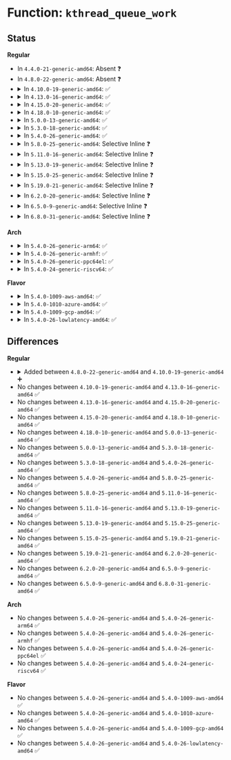# Function: <code>kthread_queue_work</code>

## Status
<b>Regular</b>
<ul>
<li>
In <code>4.4.0-21-generic-amd64</code>: Absent ❓
</li>
<li>
In <code>4.8.0-22-generic-amd64</code>: Absent ❓
</li>
<li>
<details>
<summary>In <code>4.10.0-19-generic-amd64</code>: ✅</summary>

```c
bool kthread_queue_work(struct kthread_worker * worker, struct kthread_work * work)
```

```json
{
  "name": "kthread_queue_work",
  "collision_type": "Unique Global",
  "inline_type": "No",
  "funcs": [
    {
      "addr": 18446744071579537280,
      "name": "kthread_queue_work",
      "external": true,
      "loc": "kernel/kthread.c:788",
      "file": "kernel/kthread.c",
      "inline": "seen, unknown",
      "caller_inline": [],
      "caller_func": [
        "kernel/kthread.c:kthread_flush_worker",
        "kernel/sched/cpufreq_schedutil.c:sugov_irq_work",
        "drivers/block/loop.c:loop_queue_rq",
        "drivers/spi/spi.c:__spi_queued_transfer",
        "drivers/spi/spi.c:spi_start_queue",
        "drivers/spi/spi.c:spi_finalize_current_message",
        "drivers/spi/spi.c:__spi_pump_messages",
        "drivers/md/dm-rq.c:dm_old_request_fn"
      ]
    }
  ],
  "symbols": [
    {
      "addr": 18446744071579537280,
      "name": "kthread_queue_work",
      "section": ".text",
      "bind": "STB_GLOBAL",
      "size": 105
    }
  ]
}
```
</details>
</li>
<li>
<details>
<summary>In <code>4.13.0-16-generic-amd64</code>: ✅</summary>

```c
bool kthread_queue_work(struct kthread_worker * worker, struct kthread_work * work)
```

```json
{
  "name": "kthread_queue_work",
  "collision_type": "Unique Global",
  "inline_type": "No",
  "funcs": [
    {
      "addr": 18446744071579524368,
      "name": "kthread_queue_work",
      "external": true,
      "loc": "kernel/kthread.c:794",
      "file": "kernel/kthread.c",
      "inline": "seen, unknown",
      "caller_inline": [],
      "caller_func": [
        "kernel/kthread.c:kthread_flush_worker",
        "kernel/sched/cpufreq_schedutil.c:sugov_irq_work",
        "drivers/block/loop.c:loop_queue_rq",
        "drivers/spi/spi.c:__spi_queued_transfer",
        "drivers/spi/spi.c:spi_start_queue",
        "drivers/spi/spi.c:spi_finalize_current_message",
        "drivers/spi/spi.c:__spi_pump_messages",
        "drivers/md/dm-rq.c:dm_old_request_fn"
      ]
    }
  ],
  "symbols": [
    {
      "addr": 18446744071579524368,
      "name": "kthread_queue_work",
      "section": ".text",
      "bind": "STB_GLOBAL",
      "size": 114
    }
  ]
}
```
</details>
</li>
<li>
<details>
<summary>In <code>4.15.0-20-generic-amd64</code>: ✅</summary>

```c
bool kthread_queue_work(struct kthread_worker * worker, struct kthread_work * work)
```

```json
{
  "name": "kthread_queue_work",
  "collision_type": "Unique Global",
  "inline_type": "No",
  "funcs": [
    {
      "addr": 18446744071579550432,
      "name": "kthread_queue_work",
      "external": true,
      "loc": "kernel/kthread.c:801",
      "file": "kernel/kthread.c",
      "inline": "seen, unknown",
      "caller_inline": [],
      "caller_func": [
        "kernel/kthread.c:kthread_flush_worker",
        "kernel/sched/cpufreq_schedutil.c:sugov_irq_work",
        "drivers/block/loop.c:loop_queue_rq",
        "drivers/spi/spi.c:__spi_queued_transfer",
        "drivers/spi/spi.c:spi_start_queue",
        "drivers/spi/spi.c:spi_finalize_current_message",
        "drivers/spi/spi.c:__spi_pump_messages",
        "drivers/md/dm-rq.c:dm_old_request_fn"
      ]
    }
  ],
  "symbols": [
    {
      "addr": 18446744071579550432,
      "name": "kthread_queue_work",
      "section": ".text",
      "bind": "STB_GLOBAL",
      "size": 114
    }
  ]
}
```
</details>
</li>
<li>
<details>
<summary>In <code>4.18.0-10-generic-amd64</code>: ✅</summary>

```c
bool kthread_queue_work(struct kthread_worker * worker, struct kthread_work * work)
```

```json
{
  "name": "kthread_queue_work",
  "collision_type": "Unique Global",
  "inline_type": "No",
  "funcs": [
    {
      "addr": 18446744071579577392,
      "name": "kthread_queue_work",
      "external": true,
      "loc": "kernel/kthread.c:819",
      "file": "kernel/kthread.c",
      "inline": "seen, unknown",
      "caller_inline": [],
      "caller_func": [
        "kernel/kthread.c:kthread_flush_worker",
        "kernel/sched/cpufreq_schedutil.c:sugov_irq_work",
        "drivers/block/loop.c:loop_queue_rq",
        "drivers/spi/spi.c:__spi_queued_transfer",
        "drivers/spi/spi.c:spi_start_queue",
        "drivers/spi/spi.c:spi_finalize_current_message",
        "drivers/spi/spi.c:__spi_pump_messages",
        "drivers/watchdog/watchdog_dev.c:watchdog_timer_expired",
        "drivers/md/dm-rq.c:dm_old_request_fn"
      ]
    }
  ],
  "symbols": [
    {
      "addr": 18446744071579577392,
      "name": "kthread_queue_work",
      "section": ".text",
      "bind": "STB_GLOBAL",
      "size": 105
    }
  ]
}
```
</details>
</li>
<li>
<details>
<summary>In <code>5.0.0-13-generic-amd64</code>: ✅</summary>

```c
bool kthread_queue_work(struct kthread_worker * worker, struct kthread_work * work)
```

```json
{
  "name": "kthread_queue_work",
  "collision_type": "Unique Global",
  "inline_type": "No",
  "funcs": [
    {
      "addr": 18446744071579614896,
      "name": "kthread_queue_work",
      "external": true,
      "loc": "kernel/kthread.c:821",
      "file": "kernel/kthread.c",
      "inline": "seen, unknown",
      "caller_inline": [],
      "caller_func": [
        "kernel/kthread.c:kthread_flush_worker",
        "kernel/sched/cpufreq_schedutil.c:sugov_irq_work",
        "drivers/block/loop.c:loop_queue_rq",
        "drivers/spi/spi.c:__spi_queued_transfer",
        "drivers/spi/spi.c:spi_start_queue",
        "drivers/spi/spi.c:spi_finalize_current_message",
        "drivers/spi/spi.c:__spi_pump_messages",
        "drivers/watchdog/watchdog_dev.c:watchdog_timer_expired"
      ]
    }
  ],
  "symbols": [
    {
      "addr": 18446744071579614896,
      "name": "kthread_queue_work",
      "section": ".text",
      "bind": "STB_GLOBAL",
      "size": 105
    }
  ]
}
```
</details>
</li>
<li>
<details>
<summary>In <code>5.3.0-18-generic-amd64</code>: ✅</summary>

```c
bool kthread_queue_work(struct kthread_worker * worker, struct kthread_work * work)
```

```json
{
  "name": "kthread_queue_work",
  "collision_type": "Unique Global",
  "inline_type": "No",
  "funcs": [
    {
      "addr": 18446744071579639808,
      "name": "kthread_queue_work",
      "external": true,
      "loc": "kernel/kthread.c:830",
      "file": "kernel/kthread.c",
      "inline": "seen, unknown",
      "caller_inline": [],
      "caller_func": [
        "kernel/kthread.c:kthread_flush_worker",
        "kernel/sched/cpufreq_schedutil.c:sugov_irq_work",
        "drivers/block/loop.c:loop_queue_rq",
        "drivers/spi/spi.c:__spi_queued_transfer",
        "drivers/spi/spi.c:spi_start_queue",
        "drivers/spi/spi.c:spi_finalize_current_message",
        "drivers/spi/spi.c:__spi_pump_messages",
        "drivers/watchdog/watchdog_dev.c:watchdog_timer_expired"
      ]
    }
  ],
  "symbols": [
    {
      "addr": 18446744071579639808,
      "name": "kthread_queue_work",
      "section": ".text",
      "bind": "STB_GLOBAL",
      "size": 105
    }
  ]
}
```
</details>
</li>
<li>
<details>
<summary>In <code>5.4.0-26-generic-amd64</code>: ✅</summary>

```c
bool kthread_queue_work(struct kthread_worker * worker, struct kthread_work * work)
```

```json
{
  "name": "kthread_queue_work",
  "collision_type": "Unique Global",
  "inline_type": "No",
  "funcs": [
    {
      "addr": 18446744071579665760,
      "name": "kthread_queue_work",
      "external": true,
      "loc": "kernel/kthread.c:830",
      "file": "kernel/kthread.c",
      "inline": "seen, unknown",
      "caller_inline": [],
      "caller_func": [
        "kernel/kthread.c:kthread_flush_worker",
        "kernel/sched/cpufreq_schedutil.c:sugov_irq_work",
        "drivers/block/loop.c:loop_queue_rq",
        "drivers/spi/spi.c:__spi_queued_transfer",
        "drivers/spi/spi.c:spi_start_queue",
        "drivers/spi/spi.c:spi_finalize_current_message",
        "drivers/spi/spi.c:__spi_pump_messages",
        "drivers/watchdog/watchdog_dev.c:watchdog_timer_expired"
      ]
    }
  ],
  "symbols": [
    {
      "addr": 18446744071579665760,
      "name": "kthread_queue_work",
      "section": ".text",
      "bind": "STB_GLOBAL",
      "size": 105
    }
  ]
}
```
</details>
</li>
<li>
<details>
<summary>In <code>5.8.0-25-generic-amd64</code>: Selective Inline ❓</summary>

```c
bool kthread_queue_work(struct kthread_worker * worker, struct kthread_work * work)
```

```json
{
  "name": "kthread_queue_work",
  "collision_type": "Unique Global",
  "inline_type": "Selective",
  "funcs": [
    {
      "addr": 18446744071579698738,
      "name": "kthread_queue_work",
      "external": true,
      "loc": "kernel/kthread.c:866",
      "file": "kernel/kthread.c",
      "inline": "not declared, inlined",
      "caller_inline": [
        "kernel/kthread.c:kthread_flush_worker"
      ],
      "caller_func": [
        "kernel/sched/cpufreq_schedutil.c:sugov_irq_work",
        "drivers/block/loop.c:loop_queue_rq",
        "drivers/spi/spi.c:spi_register_controller",
        "drivers/spi/spi.c:spi_queued_transfer",
        "drivers/spi/spi.c:spi_finalize_current_message",
        "drivers/spi/spi.c:__spi_pump_messages",
        "drivers/watchdog/watchdog_dev.c:watchdog_timer_expired"
      ]
    }
  ],
  "symbols": [
    {
      "addr": 18446744071579697904,
      "name": "kthread_queue_work",
      "section": ".text",
      "bind": "STB_GLOBAL",
      "size": 103
    }
  ]
}
```
</details>
</li>
<li>
<details>
<summary>In <code>5.11.0-16-generic-amd64</code>: Selective Inline ❓</summary>

```c
bool kthread_queue_work(struct kthread_worker * worker, struct kthread_work * work)
```

```json
{
  "name": "kthread_queue_work",
  "collision_type": "Unique Global",
  "inline_type": "Selective",
  "funcs": [
    {
      "addr": 18446744071579676754,
      "name": "kthread_queue_work",
      "external": true,
      "loc": "kernel/kthread.c:919",
      "file": "kernel/kthread.c",
      "inline": "not declared, inlined",
      "caller_inline": [
        "kernel/kthread.c:kthread_flush_worker"
      ],
      "caller_func": [
        "kernel/sched/cpufreq_schedutil.c:sugov_irq_work",
        "drivers/block/loop.c:loop_queue_rq",
        "drivers/spi/spi.c:spi_controller_initialize_queue",
        "drivers/spi/spi.c:spi_queued_transfer",
        "drivers/spi/spi.c:spi_finalize_current_message",
        "drivers/spi/spi.c:__spi_pump_messages",
        "drivers/watchdog/watchdog_dev.c:watchdog_timer_expired"
      ]
    }
  ],
  "symbols": [
    {
      "addr": 18446744071579675920,
      "name": "kthread_queue_work",
      "section": ".text",
      "bind": "STB_GLOBAL",
      "size": 103
    }
  ]
}
```
</details>
</li>
<li>
<details>
<summary>In <code>5.13.0-19-generic-amd64</code>: Selective Inline ❓</summary>

```c
bool kthread_queue_work(struct kthread_worker * worker, struct kthread_work * work)
```

```json
{
  "name": "kthread_queue_work",
  "collision_type": "Unique Global",
  "inline_type": "Selective",
  "funcs": [
    {
      "addr": 18446744071579683266,
      "name": "kthread_queue_work",
      "external": true,
      "loc": "kernel/kthread.c:946",
      "file": "kernel/kthread.c",
      "inline": "not declared, inlined",
      "caller_inline": [
        "kernel/kthread.c:kthread_flush_worker"
      ],
      "caller_func": [
        "kernel/sched/cpufreq_schedutil.c:sugov_irq_work",
        "drivers/block/loop.c:loop_queue_rq",
        "drivers/spi/spi.c:spi_register_controller",
        "drivers/spi/spi.c:spi_queued_transfer",
        "drivers/spi/spi.c:spi_finalize_current_message",
        "drivers/spi/spi.c:__spi_pump_messages",
        "drivers/watchdog/watchdog_dev.c:watchdog_timer_expired"
      ]
    }
  ],
  "symbols": [
    {
      "addr": 18446744071579682336,
      "name": "kthread_queue_work",
      "section": ".text",
      "bind": "STB_GLOBAL",
      "size": 103
    }
  ]
}
```
</details>
</li>
<li>
<details>
<summary>In <code>5.15.0-25-generic-amd64</code>: Selective Inline ❓</summary>

```c
bool kthread_queue_work(struct kthread_worker * worker, struct kthread_work * work)
```

```json
{
  "name": "kthread_queue_work",
  "collision_type": "Unique Global",
  "inline_type": "Selective",
  "funcs": [
    {
      "addr": 18446744071579762754,
      "name": "kthread_queue_work",
      "external": true,
      "loc": "kernel/kthread.c:946",
      "file": "kernel/kthread.c",
      "inline": "not declared, inlined",
      "caller_inline": [
        "kernel/kthread.c:kthread_flush_worker"
      ],
      "caller_func": [
        "kernel/sched/cpufreq_schedutil.c:sugov_irq_work",
        "drivers/spi/spi.c:spi_register_controller",
        "drivers/spi/spi.c:spi_finalize_current_message",
        "drivers/spi/spi.c:__spi_pump_messages",
        "drivers/watchdog/watchdog_dev.c:watchdog_timer_expired"
      ]
    }
  ],
  "symbols": [
    {
      "addr": 18446744071579761440,
      "name": "kthread_queue_work",
      "section": ".text",
      "bind": "STB_GLOBAL",
      "size": 103
    }
  ]
}
```
</details>
</li>
<li>
<details>
<summary>In <code>5.19.0-21-generic-amd64</code>: Selective Inline ❓</summary>

```c
bool kthread_queue_work(struct kthread_worker * worker, struct kthread_work * work)
```

```json
{
  "name": "kthread_queue_work",
  "collision_type": "Unique Global",
  "inline_type": "Selective",
  "funcs": [
    {
      "addr": 18446744071579872705,
      "name": "kthread_queue_work",
      "external": true,
      "loc": "kernel/kthread.c:1006",
      "file": "kernel/kthread.c",
      "inline": "not declared, inlined",
      "caller_inline": [
        "kernel/kthread.c:kthread_flush_worker"
      ],
      "caller_func": [
        "kernel/sched/build_utility.c:sugov_irq_work",
        "drivers/spi/spi.c:spi_register_controller",
        "drivers/spi/spi.c:spi_finalize_current_message",
        "drivers/spi/spi.c:__spi_pump_messages",
        "drivers/spi/spi.c:__spi_pump_messages",
        "drivers/watchdog/watchdog_dev.c:watchdog_timer_expired"
      ]
    }
  ],
  "symbols": [
    {
      "addr": 18446744071579870112,
      "name": "kthread_queue_work",
      "section": ".text",
      "bind": "STB_GLOBAL",
      "size": 116
    }
  ]
}
```
</details>
</li>
<li>
<details>
<summary>In <code>6.2.0-20-generic-amd64</code>: Selective Inline ❓</summary>

```c
bool kthread_queue_work(struct kthread_worker * worker, struct kthread_work * work)
```

```json
{
  "name": "kthread_queue_work",
  "collision_type": "Unique Global",
  "inline_type": "Selective",
  "funcs": [
    {
      "addr": 18446744071580015649,
      "name": "kthread_queue_work",
      "external": true,
      "loc": "kernel/kthread.c:1007",
      "file": "kernel/kthread.c",
      "inline": "not declared, inlined",
      "caller_inline": [
        "kernel/kthread.c:kthread_flush_worker"
      ],
      "caller_func": [
        "kernel/sched/build_utility.c:sugov_irq_work",
        "drivers/spi/spi.c:spi_controller_initialize_queue",
        "drivers/spi/spi.c:spi_queued_transfer",
        "drivers/spi/spi.c:__spi_pump_messages",
        "drivers/spi/spi.c:__spi_pump_messages",
        "drivers/watchdog/watchdog_dev.c:watchdog_timer_expired"
      ]
    }
  ],
  "symbols": [
    {
      "addr": 18446744071580012896,
      "name": "kthread_queue_work",
      "section": ".text",
      "bind": "STB_GLOBAL",
      "size": 116
    }
  ]
}
```
</details>
</li>
<li>
<details>
<summary>In <code>6.5.0-9-generic-amd64</code>: Selective Inline ❓</summary>

```c
bool kthread_queue_work(struct kthread_worker * worker, struct kthread_work * work)
```

```json
{
  "name": "kthread_queue_work",
  "collision_type": "Unique Global",
  "inline_type": "Selective",
  "funcs": [
    {
      "addr": 18446744071580069393,
      "name": "kthread_queue_work",
      "external": true,
      "loc": "kernel/kthread.c:1008",
      "file": "kernel/kthread.c",
      "inline": "not declared, inlined",
      "caller_inline": [
        "kernel/kthread.c:kthread_flush_worker"
      ],
      "caller_func": [
        "kernel/sched/build_utility.c:sugov_irq_work",
        "drivers/spi/spi.c:spi_controller_initialize_queue",
        "drivers/spi/spi.c:spi_queued_transfer",
        "drivers/spi/spi.c:__spi_pump_messages",
        "drivers/spi/spi.c:__spi_pump_messages",
        "drivers/watchdog/watchdog_dev.c:watchdog_timer_expired"
      ]
    }
  ],
  "symbols": [
    {
      "addr": 18446744071580066432,
      "name": "kthread_queue_work",
      "section": ".text",
      "bind": "STB_GLOBAL",
      "size": 116
    }
  ]
}
```
</details>
</li>
<li>
<details>
<summary>In <code>6.8.0-31-generic-amd64</code>: Selective Inline ❓</summary>

```c
bool kthread_queue_work(struct kthread_worker * worker, struct kthread_work * work)
```

```json
{
  "name": "kthread_queue_work",
  "collision_type": "Unique Global",
  "inline_type": "Selective",
  "funcs": [
    {
      "addr": 18446744071580112177,
      "name": "kthread_queue_work",
      "external": true,
      "loc": "kernel/kthread.c:1025",
      "file": "kernel/kthread.c",
      "inline": "not declared, inlined",
      "caller_inline": [
        "kernel/kthread.c:kthread_flush_worker"
      ],
      "caller_func": [
        "kernel/workqueue.c:destroy_workqueue",
        "kernel/workqueue.c:destroy_workqueue",
        "kernel/workqueue.c:wq_update_pod",
        "kernel/workqueue.c:rescuer_thread",
        "kernel/workqueue.c:pwq_dec_nr_in_flight",
        "kernel/sched/build_utility.c:sugov_irq_work",
        "drivers/gpu/drm/drm_vblank_work.c:drm_vblank_work_schedule",
        "drivers/gpu/drm/drm_vblank_work.c:drm_handle_vblank_works",
        "drivers/spi/spi.c:spi_controller_resume",
        "drivers/spi/spi.c:spi_controller_initialize_queue",
        "drivers/spi/spi.c:spi_queued_transfer",
        "drivers/spi/spi.c:__spi_pump_messages",
        "drivers/spi/spi.c:__spi_pump_messages",
        "drivers/watchdog/watchdog_dev.c:watchdog_timer_expired"
      ]
    }
  ],
  "symbols": [
    {
      "addr": 18446744071580109072,
      "name": "kthread_queue_work",
      "section": ".text",
      "bind": "STB_GLOBAL",
      "size": 116
    }
  ]
}
```
</details>
</li>
</ul>
<b>Arch</b>
<ul>
<li>
<details>
<summary>In <code>5.4.0-26-generic-arm64</code>: ✅</summary>

```c
bool kthread_queue_work(struct kthread_worker * worker, struct kthread_work * work)
```

```json
{
  "name": "kthread_queue_work",
  "collision_type": "Unique Global",
  "inline_type": "No",
  "funcs": [
    {
      "addr": 18446603336490843944,
      "name": "kthread_queue_work",
      "external": true,
      "loc": "kernel/kthread.c:830",
      "file": "kernel/kthread.c",
      "inline": "seen, unknown",
      "caller_inline": [],
      "caller_func": [
        "kernel/kthread.c:kthread_flush_worker",
        "kernel/sched/cpufreq_schedutil.c:sugov_irq_work",
        "drivers/block/loop.c:loop_queue_rq",
        "drivers/spi/spi.c:spi_start_queue",
        "drivers/spi/spi.c:spi_finalize_current_message",
        "drivers/spi/spi.c:__spi_pump_messages",
        "drivers/watchdog/watchdog_dev.c:watchdog_timer_expired"
      ]
    }
  ],
  "symbols": [
    {
      "addr": 18446603336490843944,
      "name": "kthread_queue_work",
      "section": ".text",
      "bind": "STB_GLOBAL",
      "size": 228
    }
  ]
}
```
</details>
</li>
<li>
<details>
<summary>In <code>5.4.0-26-generic-armhf</code>: ✅</summary>

```c
bool kthread_queue_work(struct kthread_worker * worker, struct kthread_work * work)
```

```json
{
  "name": "kthread_queue_work",
  "collision_type": "Unique Global",
  "inline_type": "No",
  "funcs": [
    {
      "addr": 3224871332,
      "name": "kthread_queue_work",
      "external": true,
      "loc": "kernel/kthread.c:830",
      "file": "kernel/kthread.c",
      "inline": "seen, unknown",
      "caller_inline": [],
      "caller_func": [
        "kernel/kthread.c:kthread_flush_worker",
        "kernel/sched/cpufreq_schedutil.c:sugov_irq_work",
        "drivers/block/loop.c:loop_queue_rq",
        "drivers/spi/spi.c:__spi_queued_transfer",
        "drivers/spi/spi.c:spi_start_queue",
        "drivers/spi/spi.c:spi_finalize_current_message",
        "drivers/spi/spi.c:__spi_pump_messages",
        "drivers/watchdog/watchdog_dev.c:watchdog_timer_expired"
      ]
    }
  ],
  "symbols": [
    {
      "addr": 3224871332,
      "name": "kthread_queue_work",
      "section": ".text",
      "bind": "STB_GLOBAL",
      "size": 116
    }
  ]
}
```
</details>
</li>
<li>
<details>
<summary>In <code>5.4.0-26-generic-ppc64el</code>: ✅</summary>

```c
bool kthread_queue_work(struct kthread_worker * worker, struct kthread_work * work)
```

```json
{
  "name": "kthread_queue_work",
  "collision_type": "Unique Global",
  "inline_type": "No",
  "funcs": [
    {
      "addr": 13835058055283678608,
      "name": "kthread_queue_work",
      "external": true,
      "loc": "kernel/kthread.c:830",
      "file": "kernel/kthread.c",
      "inline": "seen, unknown",
      "caller_inline": [],
      "caller_func": [
        "kernel/kthread.c:kthread_flush_worker",
        "kernel/sched/cpufreq_schedutil.c:sugov_irq_work",
        "drivers/block/loop.c:loop_queue_rq",
        "drivers/spi/spi.c:__spi_queued_transfer",
        "drivers/spi/spi.c:spi_start_queue",
        "drivers/spi/spi.c:spi_finalize_current_message",
        "drivers/spi/spi.c:__spi_pump_messages",
        "drivers/watchdog/watchdog_dev.c:watchdog_timer_expired"
      ]
    }
  ],
  "symbols": [
    {
      "addr": 13835058055283678608,
      "name": "kthread_queue_work",
      "section": ".text",
      "bind": "STB_GLOBAL",
      "size": 248
    }
  ]
}
```
</details>
</li>
<li>
<details>
<summary>In <code>5.4.0-24-generic-riscv64</code>: ✅</summary>

```c
bool kthread_queue_work(struct kthread_worker * worker, struct kthread_work * work)
```

```json
{
  "name": "kthread_queue_work",
  "collision_type": "Unique Global",
  "inline_type": "No",
  "funcs": [
    {
      "addr": 18446743936271511252,
      "name": "kthread_queue_work",
      "external": true,
      "loc": "kernel/kthread.c:830",
      "file": "kernel/kthread.c",
      "inline": "seen, unknown",
      "caller_inline": [],
      "caller_func": [
        "kernel/kthread.c:kthread_flush_worker",
        "drivers/block/loop.c:loop_queue_rq",
        "drivers/spi/spi.c:__spi_queued_transfer",
        "drivers/spi/spi.c:spi_start_queue",
        "drivers/spi/spi.c:spi_finalize_current_message",
        "drivers/spi/spi.c:__spi_pump_messages",
        "drivers/watchdog/watchdog_dev.c:watchdog_timer_expired"
      ]
    }
  ],
  "symbols": [
    {
      "addr": 18446743936271511252,
      "name": "kthread_queue_work",
      "section": ".text",
      "bind": "STB_GLOBAL",
      "size": 112
    }
  ]
}
```
</details>
</li>
</ul>
<b>Flavor</b>
<ul>
<li>
<details>
<summary>In <code>5.4.0-1009-aws-amd64</code>: ✅</summary>

```c
bool kthread_queue_work(struct kthread_worker * worker, struct kthread_work * work)
```

```json
{
  "name": "kthread_queue_work",
  "collision_type": "Unique Global",
  "inline_type": "No",
  "funcs": [
    {
      "addr": 18446744071579642080,
      "name": "kthread_queue_work",
      "external": true,
      "loc": "kernel/kthread.c:830",
      "file": "kernel/kthread.c",
      "inline": "seen, unknown",
      "caller_inline": [],
      "caller_func": [
        "kernel/kthread.c:kthread_flush_worker",
        "kernel/sched/cpufreq_schedutil.c:sugov_irq_work",
        "drivers/block/loop.c:loop_queue_rq",
        "drivers/spi/spi.c:__spi_queued_transfer",
        "drivers/spi/spi.c:spi_start_queue",
        "drivers/spi/spi.c:spi_finalize_current_message",
        "drivers/spi/spi.c:__spi_pump_messages",
        "drivers/watchdog/watchdog_dev.c:watchdog_timer_expired"
      ]
    }
  ],
  "symbols": [
    {
      "addr": 18446744071579642080,
      "name": "kthread_queue_work",
      "section": ".text",
      "bind": "STB_GLOBAL",
      "size": 105
    }
  ]
}
```
</details>
</li>
<li>
<details>
<summary>In <code>5.4.0-1010-azure-amd64</code>: ✅</summary>

```c
bool kthread_queue_work(struct kthread_worker * worker, struct kthread_work * work)
```

```json
{
  "name": "kthread_queue_work",
  "collision_type": "Unique Global",
  "inline_type": "No",
  "funcs": [
    {
      "addr": 18446744071579570480,
      "name": "kthread_queue_work",
      "external": true,
      "loc": "kernel/kthread.c:830",
      "file": "kernel/kthread.c",
      "inline": "seen, unknown",
      "caller_inline": [],
      "caller_func": [
        "kernel/kthread.c:kthread_flush_worker",
        "kernel/sched/cpufreq_schedutil.c:sugov_irq_work",
        "drivers/block/loop.c:loop_queue_rq",
        "drivers/spi/spi.c:__spi_queued_transfer",
        "drivers/spi/spi.c:spi_start_queue",
        "drivers/spi/spi.c:spi_finalize_current_message",
        "drivers/spi/spi.c:__spi_pump_messages",
        "drivers/watchdog/watchdog_dev.c:watchdog_timer_expired"
      ]
    }
  ],
  "symbols": [
    {
      "addr": 18446744071579570480,
      "name": "kthread_queue_work",
      "section": ".text",
      "bind": "STB_GLOBAL",
      "size": 105
    }
  ]
}
```
</details>
</li>
<li>
<details>
<summary>In <code>5.4.0-1009-gcp-amd64</code>: ✅</summary>

```c
bool kthread_queue_work(struct kthread_worker * worker, struct kthread_work * work)
```

```json
{
  "name": "kthread_queue_work",
  "collision_type": "Unique Global",
  "inline_type": "No",
  "funcs": [
    {
      "addr": 18446744071579639344,
      "name": "kthread_queue_work",
      "external": true,
      "loc": "kernel/kthread.c:830",
      "file": "kernel/kthread.c",
      "inline": "seen, unknown",
      "caller_inline": [],
      "caller_func": [
        "kernel/kthread.c:kthread_flush_worker",
        "kernel/sched/cpufreq_schedutil.c:sugov_irq_work",
        "drivers/block/loop.c:loop_queue_rq",
        "drivers/spi/spi.c:__spi_queued_transfer",
        "drivers/spi/spi.c:spi_start_queue",
        "drivers/spi/spi.c:spi_finalize_current_message",
        "drivers/spi/spi.c:__spi_pump_messages",
        "drivers/watchdog/watchdog_dev.c:watchdog_timer_expired"
      ]
    }
  ],
  "symbols": [
    {
      "addr": 18446744071579639344,
      "name": "kthread_queue_work",
      "section": ".text",
      "bind": "STB_GLOBAL",
      "size": 105
    }
  ]
}
```
</details>
</li>
<li>
<details>
<summary>In <code>5.4.0-26-lowlatency-amd64</code>: ✅</summary>

```c
bool kthread_queue_work(struct kthread_worker * worker, struct kthread_work * work)
```

```json
{
  "name": "kthread_queue_work",
  "collision_type": "Unique Global",
  "inline_type": "No",
  "funcs": [
    {
      "addr": 18446744071579673616,
      "name": "kthread_queue_work",
      "external": true,
      "loc": "kernel/kthread.c:830",
      "file": "kernel/kthread.c",
      "inline": "seen, unknown",
      "caller_inline": [],
      "caller_func": [
        "kernel/kthread.c:kthread_flush_worker",
        "kernel/sched/cpufreq_schedutil.c:sugov_irq_work",
        "drivers/block/loop.c:loop_queue_rq",
        "drivers/spi/spi.c:__spi_queued_transfer",
        "drivers/spi/spi.c:spi_start_queue",
        "drivers/spi/spi.c:spi_finalize_current_message",
        "drivers/spi/spi.c:__spi_pump_messages",
        "drivers/spi/spi.c:__spi_pump_messages",
        "drivers/watchdog/watchdog_dev.c:watchdog_timer_expired"
      ]
    }
  ],
  "symbols": [
    {
      "addr": 18446744071579673616,
      "name": "kthread_queue_work",
      "section": ".text",
      "bind": "STB_GLOBAL",
      "size": 105
    }
  ]
}
```
</details>
</li>
</ul>

## Differences
<b>Regular</b>
<ul>
<li>
<details>
<summary>Added between <code>4.8.0-22-generic-amd64</code> and <code>4.10.0-19-generic-amd64</code> ➕</summary>

```c
bool kthread_queue_work(struct kthread_worker * worker, struct kthread_work * work)
```
</details>
</li>
<li>
No changes between <code>4.10.0-19-generic-amd64</code> and <code>4.13.0-16-generic-amd64</code> ✅
</li>
<li>
No changes between <code>4.13.0-16-generic-amd64</code> and <code>4.15.0-20-generic-amd64</code> ✅
</li>
<li>
No changes between <code>4.15.0-20-generic-amd64</code> and <code>4.18.0-10-generic-amd64</code> ✅
</li>
<li>
No changes between <code>4.18.0-10-generic-amd64</code> and <code>5.0.0-13-generic-amd64</code> ✅
</li>
<li>
No changes between <code>5.0.0-13-generic-amd64</code> and <code>5.3.0-18-generic-amd64</code> ✅
</li>
<li>
No changes between <code>5.3.0-18-generic-amd64</code> and <code>5.4.0-26-generic-amd64</code> ✅
</li>
<li>
No changes between <code>5.4.0-26-generic-amd64</code> and <code>5.8.0-25-generic-amd64</code> ✅
</li>
<li>
No changes between <code>5.8.0-25-generic-amd64</code> and <code>5.11.0-16-generic-amd64</code> ✅
</li>
<li>
No changes between <code>5.11.0-16-generic-amd64</code> and <code>5.13.0-19-generic-amd64</code> ✅
</li>
<li>
No changes between <code>5.13.0-19-generic-amd64</code> and <code>5.15.0-25-generic-amd64</code> ✅
</li>
<li>
No changes between <code>5.15.0-25-generic-amd64</code> and <code>5.19.0-21-generic-amd64</code> ✅
</li>
<li>
No changes between <code>5.19.0-21-generic-amd64</code> and <code>6.2.0-20-generic-amd64</code> ✅
</li>
<li>
No changes between <code>6.2.0-20-generic-amd64</code> and <code>6.5.0-9-generic-amd64</code> ✅
</li>
<li>
No changes between <code>6.5.0-9-generic-amd64</code> and <code>6.8.0-31-generic-amd64</code> ✅
</li>
</ul>
<b>Arch</b>
<ul>
<li>
No changes between <code>5.4.0-26-generic-amd64</code> and <code>5.4.0-26-generic-arm64</code> ✅
</li>
<li>
No changes between <code>5.4.0-26-generic-amd64</code> and <code>5.4.0-26-generic-armhf</code> ✅
</li>
<li>
No changes between <code>5.4.0-26-generic-amd64</code> and <code>5.4.0-26-generic-ppc64el</code> ✅
</li>
<li>
No changes between <code>5.4.0-26-generic-amd64</code> and <code>5.4.0-24-generic-riscv64</code> ✅
</li>
</ul>
<b>Flavor</b>
<ul>
<li>
No changes between <code>5.4.0-26-generic-amd64</code> and <code>5.4.0-1009-aws-amd64</code> ✅
</li>
<li>
No changes between <code>5.4.0-26-generic-amd64</code> and <code>5.4.0-1010-azure-amd64</code> ✅
</li>
<li>
No changes between <code>5.4.0-26-generic-amd64</code> and <code>5.4.0-1009-gcp-amd64</code> ✅
</li>
<li>
No changes between <code>5.4.0-26-generic-amd64</code> and <code>5.4.0-26-lowlatency-amd64</code> ✅
</li>
</ul>
